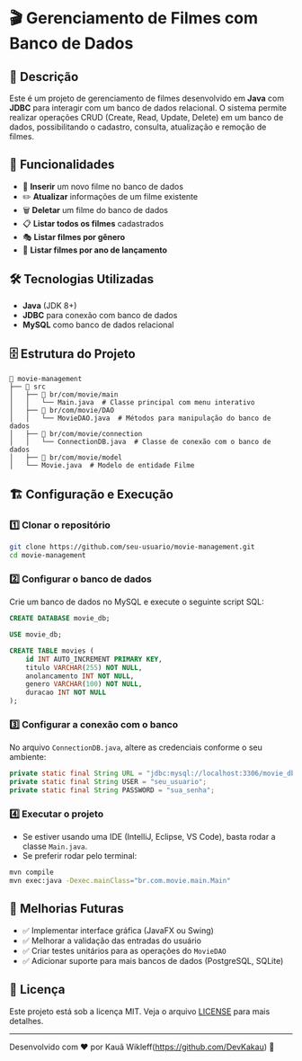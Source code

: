# 🎬 Gerenciamento de Filmes com Banco de Dados

## 📌 Descrição
Este é um projeto de gerenciamento de filmes desenvolvido em **Java** com **JDBC** para interagir com um banco de dados relacional. O sistema permite realizar operações CRUD (Create, Read, Update, Delete) em um banco de dados, possibilitando o cadastro, consulta, atualização e remoção de filmes.

## 🚀 Funcionalidades
- 📌 **Inserir** um novo filme no banco de dados
- ✏️ **Atualizar** informações de um filme existente
- 🗑️ **Deletar** um filme do banco de dados
- 📋 **Listar todos os filmes** cadastrados
- 🎭 **Listar filmes por gênero**
- 📅 **Listar filmes por ano de lançamento**

## 🛠️ Tecnologias Utilizadas
- **Java** (JDK 8+)
- **JDBC** para conexão com banco de dados
- **MySQL** como banco de dados relacional

## 🗄️ Estrutura do Projeto
```
📂 movie-management
├── 📂 src
│   ├── 📂 br/com/movie/main
│   │   └── Main.java  # Classe principal com menu interativo
│   ├── 📂 br/com/movie/DAO
│   │   └── MovieDAO.java  # Métodos para manipulação do banco de dados
│   ├── 📂 br/com/movie/connection
│   │   └── ConnectionDB.java  # Classe de conexão com o banco de dados
│   ├── 📂 br/com/movie/model
│   └── Movie.java  # Modelo de entidade Filme
```

## 🏗️ Configuração e Execução
### 1️⃣ Clonar o repositório
```bash
git clone https://github.com/seu-usuario/movie-management.git
cd movie-management
```

### 2️⃣ Configurar o banco de dados
Crie um banco de dados no MySQL e execute o seguinte script SQL:
```sql
CREATE DATABASE movie_db;

USE movie_db;

CREATE TABLE movies (
    id INT AUTO_INCREMENT PRIMARY KEY,
    titulo VARCHAR(255) NOT NULL,
    anolancamento INT NOT NULL,
    genero VARCHAR(100) NOT NULL,
    duracao INT NOT NULL
);
```

### 3️⃣ Configurar a conexão com o banco
No arquivo `ConnectionDB.java`, altere as credenciais conforme o seu ambiente:
```java
private static final String URL = "jdbc:mysql://localhost:3306/movie_db";
private static final String USER = "seu_usuario";
private static final String PASSWORD = "sua_senha";
```

### 4️⃣ Executar o projeto
- Se estiver usando uma IDE (IntelliJ, Eclipse, VS Code), basta rodar a classe `Main.java`.
- Se preferir rodar pelo terminal:
```bash
mvn compile
mvn exec:java -Dexec.mainClass="br.com.movie.main.Main"
```

## 📌 Melhorias Futuras
- ✅ Implementar interface gráfica (JavaFX ou Swing)
- ✅ Melhorar a validação das entradas do usuário
- ✅ Criar testes unitários para as operações do `MovieDAO`
- ✅ Adicionar suporte para mais bancos de dados (PostgreSQL, SQLite)

## 📄 Licença
Este projeto está sob a licença MIT. Veja o arquivo [LICENSE](LICENSE) para mais detalhes.

---
Desenvolvido com ❤️ por Kauã Wikleff(https://github.com/DevKakau) 🚀

